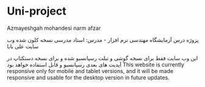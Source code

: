 # Uni-project     
 Azmayeshgah mohandesi narm afzar

پزوژه درس آزمایشگاه مهندسی نرم افزار - مدرس: استاد مدرسی
نسخه کلون شده وب سایت علی بابا

این وب سایت فقط برای نسخه گوشی و تبلت رسپانسیو شده و برای نسخه دستکتاپ در آپدیت های بعدی رسپانسیو و قابل استفاده خواهد بود
This website is currently responsive only for mobile and tablet versions, and it will be made responsive and usable for the desktop version in future updates.
